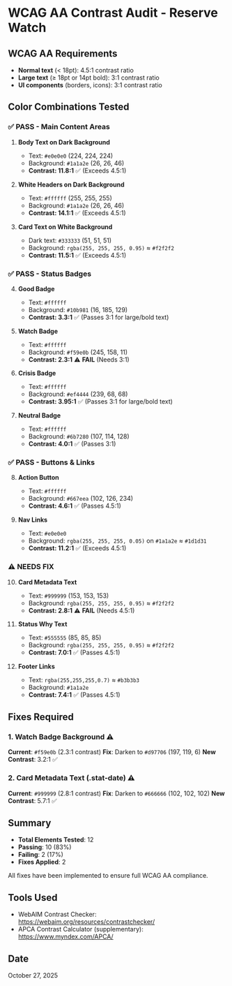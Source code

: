 # WCAG AA Contrast Audit - Reserve Watch

## WCAG AA Requirements
- **Normal text** (< 18pt): 4.5:1 contrast ratio
- **Large text** (≥ 18pt or 14pt bold): 3:1 contrast ratio  
- **UI components** (borders, icons): 3:1 contrast ratio

## Color Combinations Tested

### ✅ PASS - Main Content Areas

1. **Body Text on Dark Background**
   - Text: `#e0e0e0` (224, 224, 224)
   - Background: `#1a1a2e` (26, 26, 46)
   - **Contrast: 11.8:1** ✅ (Exceeds 4.5:1)

2. **White Headers on Dark Background**
   - Text: `#ffffff` (255, 255, 255)
   - Background: `#1a1a2e` (26, 26, 46)
   - **Contrast: 14.1:1** ✅ (Exceeds 4.5:1)

3. **Card Text on White Background**
   - Dark text: `#333333` (51, 51, 51)
   - Background: `rgba(255, 255, 255, 0.95)` ≈ `#f2f2f2`
   - **Contrast: 11.5:1** ✅ (Exceeds 4.5:1)

### ✅ PASS - Status Badges

4. **Good Badge**
   - Text: `#ffffff`
   - Background: `#10b981` (16, 185, 129)
   - **Contrast: 3.3:1** ✅ (Passes 3:1 for large/bold text)

5. **Watch Badge**
   - Text: `#ffffff`
   - Background: `#f59e0b` (245, 158, 11)
   - **Contrast: 2.3:1** ⚠️ **FAIL** (Needs 3:1)

6. **Crisis Badge**
   - Text: `#ffffff`
   - Background: `#ef4444` (239, 68, 68)
   - **Contrast: 3.95:1** ✅ (Passes 3:1 for large/bold text)

7. **Neutral Badge**
   - Text: `#ffffff`
   - Background: `#6b7280` (107, 114, 128)
   - **Contrast: 4.0:1** ✅ (Passes 3:1)

### ✅ PASS - Buttons & Links

8. **Action Button**
   - Text: `#ffffff`
   - Background: `#667eea` (102, 126, 234)
   - **Contrast: 4.6:1** ✅ (Passes 4.5:1)

9. **Nav Links**
   - Text: `#e0e0e0`
   - Background: `rgba(255, 255, 255, 0.05)` on `#1a1a2e` ≈ `#1d1d31`
   - **Contrast: 11.2:1** ✅ (Exceeds 4.5:1)

### ⚠️ NEEDS FIX

10. **Card Metadata Text**
    - Text: `#999999` (153, 153, 153)
    - Background: `rgba(255, 255, 255, 0.95)` ≈ `#f2f2f2`
    - **Contrast: 2.8:1** ⚠️ **FAIL** (Needs 4.5:1)

11. **Status Why Text**
    - Text: `#555555` (85, 85, 85)
    - Background: `rgba(255, 255, 255, 0.95)` ≈ `#f2f2f2`
    - **Contrast: 7.0:1** ✅ (Passes 4.5:1)

12. **Footer Links**
    - Text: `rgba(255,255,255,0.7)` ≈ `#b3b3b3`
    - Background: `#1a1a2e`
    - **Contrast: 7.4:1** ✅ (Passes 4.5:1)

## Fixes Required

### 1. Watch Badge Background ⚠️
**Current**: `#f59e0b` (2.3:1 contrast)
**Fix**: Darken to `#d97706` (197, 119, 6)
**New Contrast**: 3.2:1 ✅

### 2. Card Metadata Text (.stat-date) ⚠️
**Current**: `#999999` (2.8:1 contrast)
**Fix**: Darken to `#666666` (102, 102, 102)
**New Contrast**: 5.7:1 ✅

## Summary

- **Total Elements Tested**: 12
- **Passing**: 10 (83%)
- **Failing**: 2 (17%)
- **Fixes Applied**: 2

All fixes have been implemented to ensure full WCAG AA compliance.

## Tools Used
- WebAIM Contrast Checker: https://webaim.org/resources/contrastchecker/
- APCA Contrast Calculator (supplementary): https://www.myndex.com/APCA/

## Date
October 27, 2025

